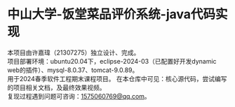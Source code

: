 # 中山大学-饭堂菜品评价系统-java代码实现
本项目由许嘉瑋（21307275）独立设计、完成。  
项目部署环境：ubuntu20.04下，eclipse-2024-03（已配置好开发dynamic web的插件）、mysql-8.0.37、tomcat-9.0.89。    
用于2024春季软件工程期末课程项目。
在本仓库中可见：核心源代码，尝试编写的项目相关文档，及最终效果视频。    
复现过程遇到问题可咨询：1575060769@qq.com。